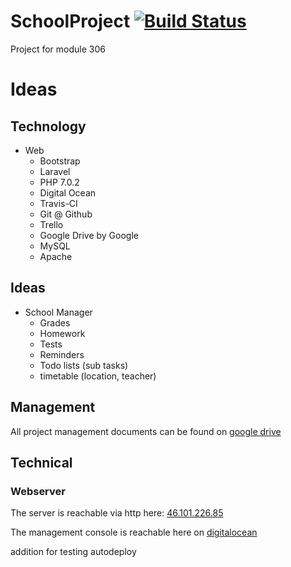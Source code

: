 # SchoolProject [![Build Status](https://travis-ci.com/martyschaer/SchoolProject.svg?token=sbSe1s25snCdas4kvx7G&branch=master)](https://travis-ci.com/martyschaer/SchoolProject)
Project for module 306

# Ideas
## Technology
- Web
	- Bootstrap
	- Laravel
	- PHP 7.0.2
	- Digital Ocean
	- Travis-CI
	- Git @ Github
	- Trello
	- Google Drive by Google
	- MySQL
	- Apache

## Ideas
- School Manager
  - Grades
  - Homework
  - Tests
  - Reminders
  - Todo lists (sub tasks)
  - timetable (location, teacher)
  
## Management
All project management documents can be found on [google drive](https://drive.google.com/drive/folders/0B817XkuekfgYS1luV2RRSHpVOG8)


## Technical
### Webserver
The server is reachable via http here: [46.101.226.85](http://46.101.226.85/)

The management console is reachable here on [digitalocean](https://cloud.digitalocean.com/droplets/10094949)

addition for testing autodeploy
